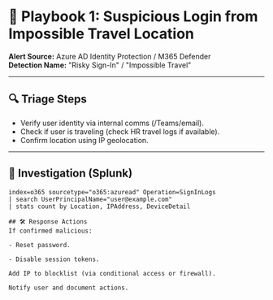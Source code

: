 # 📘 Playbook 1: Suspicious Login from Impossible Travel Location

**Alert Source:** Azure AD Identity Protection / M365 Defender  
**Detection Name:** "Risky Sign-In" / "Impossible Travel"

---

## 🔍 Triage Steps

- Verify user identity via internal comms (/Teams/email).
- Check if user is traveling (check HR travel logs if available).
- Confirm location using IP geolocation.

---

## 🔎 Investigation (Splunk)

```spl
index=o365 sourcetype="o365:azuread" Operation=SignInLogs
| search UserPrincipalName="user@example.com"
| stats count by Location, IPAddress, DeviceDetail

## 🛠️ Response Actions
If confirmed malicious:

- Reset password.

- Disable session tokens.

Add IP to blocklist (via conditional access or firewall).

Notify user and document actions.

